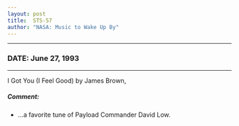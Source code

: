 ```yaml
---
layout: post
title:  STS-57
author: "NASA: Music to Wake Up By"
---
```


----
### DATE: June 27, 1993
----
I Got You (I Feel Good) by James Brown,

##### Comment:
* ...a favorite tune of Payload Commander David Low.
